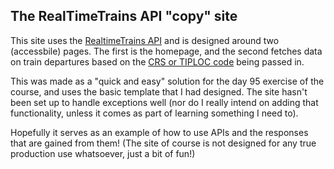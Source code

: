 ## The RealTimeTrains API "copy" site

This site uses the [RealtimeTrains API](https://www.realtimetrains.co.uk/about/developer/) and is designed around two (accessbile) pages. The first is the homepage, and the second fetches data on train departures based on the [CRS or TIPLOC code](http://www.railwaycodes.org.uk/crs/crs0.shtm) being passed in.

This was made as a "quick and easy" solution for the day 95 exercise of the course, and uses the basic template that I had designed. The site hasn't been set up to handle exceptions well (nor do I really intend on adding that functionality, unless it comes as part of learning something I need to).

Hopefully it serves as an example of how to use APIs and the responses that are gained from them! (The site of course is not designed for any true production use whatsoever, just a bit of fun!)
